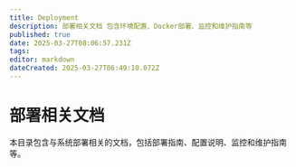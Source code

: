 ```yaml
---
title: Deployment
description: 部署相关文档 包含环境配置、Docker部署、监控和维护指南等
published: true
date: 2025-03-27T08:06:57.231Z
tags: 
editor: markdown
dateCreated: 2025-03-27T06:49:10.072Z
---
```


# 部署相关文档

本目录包含与系统部署相关的文档，包括部署指南、配置说明、监控和维护指南等。